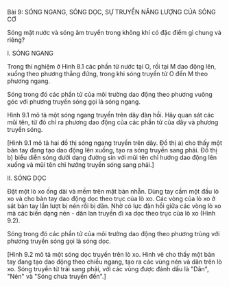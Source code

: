 Bài 9: SÓNG NGANG, SÓNG DỌC, SỰ TRUYỀN NĂNG LƯỢNG CỦA SÓNG CƠ

Sóng mặt nước và sóng âm truyền trong không khí có đặc điểm gì chung và riêng?

I. SÓNG NGANG

Trong thí nghiệm ở Hình 8.1 các phần tử nước tại O, rồi tại M dao động lên, xuống theo phương thẳng đứng, trong khi sóng truyền từ O đến M theo phương ngang.

Sóng trong đó các phần tử của môi trường dao động theo phương vuông góc với phương truyền sóng gọi là sóng ngang.

Hình 9.1 mô tả một sóng ngang truyền trên dây đàn hồi. Hãy quan sát các mũi tên, từ đó chỉ ra phương dao động của các phần tử của dây và phương truyền sóng.

[Hình 9.1 mô tả hai đồ thị sóng ngang truyền trên dây. Đồ thị a) cho thấy một bàn tay đang tạo dao động lên xuống, tạo ra sóng truyền sang phải. Đồ thị b) biểu diễn sóng dưới dạng đường sin với mũi tên chỉ hướng dao động lên xuống và mũi tên chỉ hướng truyền sóng sang phải.]

II. SÓNG DỌC

Đặt một lò xo ống dài và mềm trên mặt bàn nhẵn. Dùng tay cầm một đầu lò xo và cho bàn tay dao động dọc theo trục của lò xo. Các vòng của lò xo ở sát bàn tay lần lượt bị nén rồi bị dãn. Nhờ có lực đàn hồi giữa các vòng lò xo mà các biến dạng nén - dãn lan truyền đi xa dọc theo trục của lò xo (Hình 9.2).

Sóng trong đó các phần tử của môi trường dao động theo phương trùng với phương truyền sóng gọi là sóng dọc.

[Hình 9.2 mô tả một sóng dọc truyền trên lò xo. Hình vẽ cho thấy một bàn tay đang tạo dao động theo chiều ngang, tạo ra các vùng nén và dãn trên lò xo. Sóng truyền từ trái sang phải, với các vùng được đánh dấu là "Dãn", "Nén" và "Sóng chưa truyền đến".]